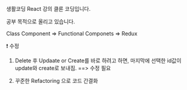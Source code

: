 생활코딩 React 강의 클론 코딩입니다.

공부 목적으로 올리고 있습니다.

Class Component => Functional Componets => Redux

❗ 수정

1. Delete 후 Updaate or Create를 바로 하려고 하면, 마지막에 선택한 id값이 update와 create로 보내짐. ==> 수정 필요

2. 꾸준한 Refactoring 으로 코드 간결화
